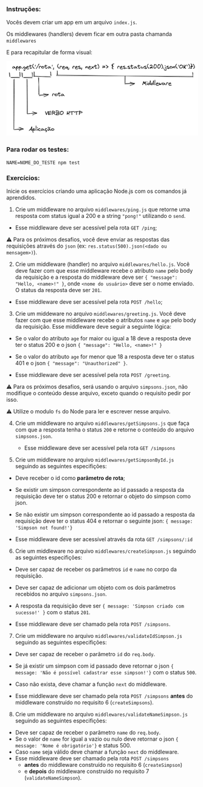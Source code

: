 ### Instruções:

Vocês devem criar um app em um arquivo `index.js`.

Os middlewares (handlers) devem ficar em outra pasta chamanda `middlewares`

E para recapitular de forma visual:

![express](./middleware.png)

### Para rodar os testes:

```SHELL
NAME=NOME_DO_TESTE npm test
```

### Exercícios:

Inicie os exercícios criando uma aplicação Node.js com os comandos já aprendidos.

1. Crie um middleware no arquivo `middlewares/ping.js` que retorne uma resposta com status igual a 200 e a string `"pong!"` utilizando o `send`. 
- Esse middleware deve ser acessível pela rota `GET /ping`;

:warning: Para os próximos desafios, você deve enviar as respostas das requisições através do `json` (ex: `res.status(500).json(<dado ou mensagem>)`).

2. Crie um middleware (handler) no arquivo `middlewares/hello.js`. Você deve fazer com que esse middleware recebe o atributo `name` pelo body da requisição e a resposta do middleware deve ser `{ "message": "Hello, <name>!" }`, onde `<nome do usuário>` deve ser o nome enviado. O status da resposta deve ser `201`. 
- Esse middleware deve ser acessível pela rota `POST /hello`;

3. Crie um middeware no arquivo `middlewares/greeting.js`. Você deve fazer com que esse middleware recebe o atributos `name` e `age` pelo body da requisição. Esse middleware deve seguir a seguinte lógica:

- Se o valor do atributo `age` for maior ou igual a 18 deve a resposta deve ter o status 200 e o json `{ "message": "Hello, <name>!" }`
- Se o valor do atributo `age` for menor que 18 a resposta deve ter o status 401 e o json `{ "message": "Unauthorized" }`.

- Esse middleware deve ser acessível pela rota `POST /greeting`.

:warning: Para os próximos desafios, será usando o arquivo `simpsons.json`, não modifique o conteúdo desse arquivo, exceto quando o requisito pedir por isso.

:warning: Utilize o modulo `fs` do Node para ler e escrever nesse arquivo.

4. Crie um middleware no arquivo `middlewares/getSimpsons.js` que faça com que a resposta tenha o status `200` e
   retorne o conteúdo do arquivo `simpsons.json`.
   - Esse middleware deve ser acessível pela rota `GET /simpsons`

5. Crie um middleware no arquivo `middlewares/getSimpsonById.js` seguindo as seguintes especifições:

- Deve receber o id como **parâmetro de rota**;
- Se existir um simpson correspondente ao id passado a resposta da requisição deve ter o status 200 e retornar o objeto do simpson como json.
- Se não existir um simpson correspondente ao id passado a resposta da requisição deve ter o status 404 e retornar o seguinte json: `{ message: 'Simpson not found!'}`

- Esse middleware deve ser acessível através da rota `GET /simpsons/:id`

6. Crie um middleware no arquivo `middlewares/createSimpson.js` seguindo as seguintes especifições:

- Deve ser capaz de receber os parâmetros `id` e `name` no corpo da requisição.
- Deve ser capaz de adicionar um objeto com os dois parâmetros recebidos no arquivo `simpsons.json`.
- A resposta da requisição deve ser `{ message: 'Simpson criado com sucesso!' }` com o status `201`.

- Esse middleware deve ser chamado pela rota `POST /simpsons`.

7. Crie um middleware no arquivo `middlewares/validateIdSimpson.js` seguindo as seguintes especifições:

- Deve ser capaz de receber o parâmetro `id` do `req.body`.
- Se já existir um simpson com id passado deve retornar o json `{ message: 'Não é possível cadastrar esse simpson!'}` com o status `500`.
- Caso não exista, deve chamar a função `next` do middleware.

- Esse middleware deve ser chamado pela rota `POST /simpsons` **antes** do middleware construído no requisito 6 (`createSimpsons`).

8. Crie um middleware no arquivo `middlewares/validateNameSimpson.js` seguindo as seguintes especifições:

- Deve ser capaz de receber o parâmetro `name` do `req.body`.
- Se o valor de `name` for igual a vazio ou nulo deve retornar o json `{ message: 'Nome é obrigatório'}` e status 500.
- Caso `name` seja válido deve chamar a função `next` do middleware.
- Esse middleware deve ser chamado pela rota `POST /simpsons` 
  - **antes** do middleware construído no requisito 6 (`createSimpson`) 
  - e **depois** do middleware construído no requisito 7 (`validateNameSimpson`).
